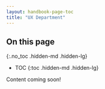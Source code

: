 ```yaml
---
layout: handbook-page-toc
title: "UX Department"
---
```


## On this page
{:.no_toc .hidden-md .hidden-lg}

- TOC
{:toc .hidden-md .hidden-lg}

Content coming soon!